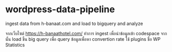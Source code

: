 # wordpress-data-pipeline
ingest data from h-banaat.com and load to bigquery and analyze

จากเว็บไซต์ https://h-banaathotel.com/ ทำการ ingest เพื่อนำข้อมูลเข้า codespace จากนั้น load ขึ้น big query เพื่อ query ข้อมูลเพื่อหา convertion rate ใช้ plugins ชื่อ WP Statistics
